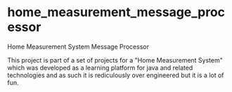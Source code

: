 # home_measurement_message_processor
Home Measurement System Message Processor

This project is part of a set of projects for a "Home Measurement System" which was developed as a learning platform for java and related technologies and as such it is rediculously over engineered but it is a lot of fun.
